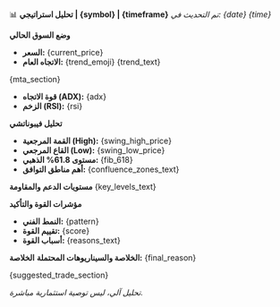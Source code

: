 📊 **تحليل استراتيجي | {symbol} | {timeframe}**
*تم التحديث في: {date} {time}*

**وضع السوق الحالي**
- **السعر:** {current_price}
- **الاتجاه العام:** {trend_emoji} {trend_text}

{mta_section}
- **قوة الاتجاه (ADX):** {adx}
- **الزخم (RSI):** {rsi}

**تحليل فيبوناتشي**
- **القمة المرجعية (High):** {swing_high_price}
- **القاع المرجعي (Low):** {swing_low_price}
- **مستوى 61.8% الذهبي:** {fib_618}
- **أهم مناطق التوافق:**
{confluence_zones_text}

**مستويات الدعم والمقاومة**
{key_levels_text}

**مؤشرات القوة والتأكيد**
- **النمط الفني:** {pattern}
- **تقييم القوة:** {score}
- **أسباب القوة:**
{reasons_text}

**الخلاصة والسيناريوهات المحتملة**
**الخلاصة:** {final_reason}

{suggested_trade_section}

*تحليل آلي، ليس توصية استثمارية مباشرة.*